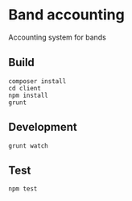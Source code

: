 # Band accounting

Accounting system for bands

## Build

```
composer install
cd client
npm install
grunt
```

## Development

```
grunt watch
```

## Test

```
npm test
```
